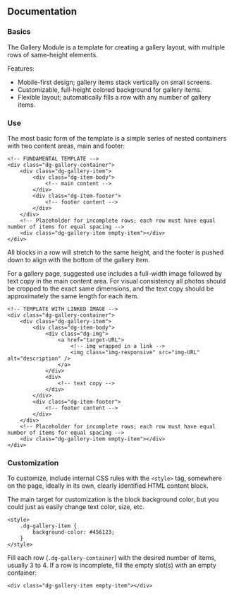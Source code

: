 ## Documentation

### Basics

The Gallery Module is a template for creating a gallery layout, with multiple rows of same-height elements.

Features:
* Mobile-first design; gallery items stack vertically on small screens.
* Customizable, full-height colored background for gallery items.
* Flexible layout; automatically fills a row with any number of gallery items.

### Use
The most basic form of the template is a simple series of nested containers with two content areas, main and footer:  
```
<!-- FUNDAMENTAL TEMPLATE -->  
<div class="dg-gallery-container">  
    <div class="dg-gallery-item">  
        <div class="dg-item-body">  
            <!-- main content -->  
        </div>  
        <div class="dg-item-footer">  
            <!-- footer content -->  
        </div>  
    </div>  
    <!-- Placeholder for incomplete rows; each row must have equal number of items for equal spacing -->  
    <div class="dg-gallery-item empty-item"></div>  
</div>  
```  
All blocks in a row will stretch to the same height, and the footer is pushed down to align with the bottom of the gallery item.  

For a gallery page, suggested use includes a full-width image followed by text copy in the main content area. For visual consistency all photos should be cropped to the exact same dimensions, and the text copy should be approximately the same length for each item.  
```
<!-- TEMPLATE WITH LINKED IMAGE -->  
<div class="dg-gallery-container">  
    <div class="dg-gallery-item">  
        <div class="dg-item-body">  
            <div class="dg-img">  
                <a href="target-URL">  
                    <!-- img wrapped in a link -->   
                    <img class="img-responsive" src="img-URL" alt="description" />   
                </a>  
            </div>  
            <div>  
                <!-- text copy -->  
            </div>  
        </div>  
        <div class="dg-item-footer">  
            <!-- footer content -->  
        </div>  
    </div>  
    <!-- Placeholder for incomplete rows; each row must have equal number of items for equal spacing -->  
    <div class="dg-gallery-item empty-item"></div>  
</div>  
```

### Customization
To customize, include internal CSS rules with the `<style>` tag, somewhere on the page, ideally in its own, clearly identified HTML content block.  

The main target for customization is the block background color, but you could just as easily change text color, size, etc.
```
<style>  
    .dg-gallery-item {  
        background-color: #456123;  
    }  
</style>  
```
Fill each row (`.dg-gallery-container`) with the desired number of items, usually 3 to 4. If a row is incomplete, fill the empty slot(s) with an empty container:  
```
<div class="dg-gallery-item empty-item"></div>  
```
